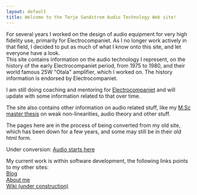 ```yaml
---
layout: default
title: Welcome to the Terje Sandstrom Audio Technology Web site!
---
```

For several years I worked on the design of audio equipment for very high fidelity use, primarily for Electrocompaniet.
As I no longer work actively in that field, I decided to put as much of what I know onto this site, and let everyone have a look.   
This site contains information on the audio technology I represent, on the history of the early Electrocompaniet period, from 1975 to 1980, and their world famous 25W "Otala" amplifier,
which I worked on.  The history information is endorsed by Electrocompaniet. 

I am still doing coaching and mentoring for [Electrocompaniet](http:///www.electrocompaniet.no) and will update with some information related to that over time.

The site also contains other information on audio related stuff, like my [M.Sc master thesis](wiki/MasterThesis) on weak non-linearities, audio theory and other stuff.

The pages here are in the process of being converted from my old site, which has been down for a few years, and some may still be in their old html form.  

 Under conversion:  [Audio starts here](AudioStartsHere.htm)
 
 My current work is within software development, the following links points to my other sites:   
 [Blog](http://hermit.no)   
 [About me](http://about.me/terjes)   
 [Wiki (under construction)](http://terjesandstrom.github.io)   
 
